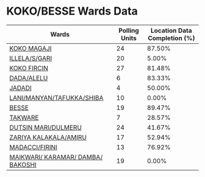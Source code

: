 
# KOKO/BESSE Wards Data

| Wards | Polling Units | Location Data Completion (%) |
| ---- | ----- | ------- |
| [KOKO MAGAJI](./wards/5320-koko-magaji) | 24 | 87.50% |
| [ILLELA/S/GARI](./wards/5321-illela/s/gari) | 20 | 5.00% |
| [KOKO FIRCIN](./wards/5322-koko-fircin) | 27 | 81.48% |
| [DADA/ALELU](./wards/5323-dada/alelu) | 6 | 83.33% |
| [JADADI](./wards/5324-jadadi) | 4 | 50.00% |
| [LANI/MANYAN/TAFUKKA/SHIBA](./wards/5325-lani/manyan/tafukka/shiba) | 10 | 0.00% |
| [BESSE](./wards/5326-besse) | 19 | 89.47% |
| [TAKWARE](./wards/5327-takware) | 7 | 28.57% |
| [DUTSIN MARI/DULMERU](./wards/5328-dutsin-mari/dulmeru) | 24 | 41.67% |
| [ZARIYA KALAKALA/AMIRU](./wards/5329-zariya-kalakala/amiru) | 17 | 52.94% |
| [MADACCI/FIRINI](./wards/5330-madacci/firini) | 13 | 76.92% |
| [MAIKWARI/ KARAMAR/ DAMBA/ BAKOSHI](./wards/5331-maikwari/-karamar/-damba/-bakoshi) | 19 | 0.00% |




